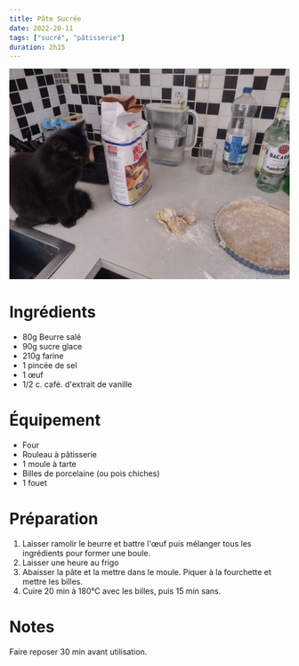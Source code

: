 ```yaml
---
title: Pâte Sucrée
date: 2022-20-11
tags: ["sucré", "pâtisserie"]
duration: 2h15
---
```


![Pâte Sucrée](pate-sucree.jpg)

# Ingrédients

+ 80g Beurre salé
+ 90g sucre glace
+ 210g farine
+ 1 pincée de sel
+ 1 œuf
+ 1/2 c. café. d'extrait de vanille

# Équipement

+ Four
+ Rouleau à pâtisserie
+ 1 moule à tarte
+ Billes de porcelaine (ou pois chiches)
+ 1 fouet

# Préparation

1. Laisser ramolir le beurre et battre l'œuf puis mélanger tous les ingrédients pour former une boule.
2. Laisser une heure au frigo
3. Abaisser la pâte et la mettre dans le moule. Piquer à la fourchette et mettre les billes.
4. Cuire 20 min à 180°C avec les billes, puis 15 min sans.

# Notes

Faire reposer 30 min avant utilisation.